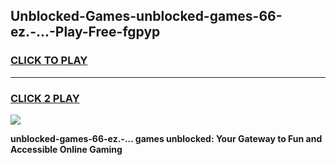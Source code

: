 
## Unblocked-Games-unblocked-games-66-ez.-...-Play-Free-fgpyp
<h3>
<a href="https://premium76.site?title=unblocked-games-66-ez.-...&ref=20A">CLICK TO PLAY</a></h3>
<hr>

<h3>
<a href="https://premium76.site?title=unblocked-games-66-ez.-...&ref=20A">CLICK 2 PLAY</a>
  
</h3>

<a href="https://premium76.site?title=unblocked-games-66-ez.-...&ref=20A"><img src="https://clearcache.store/games.png"></a>


**unblocked-games-66-ez.-... games unblocked: Your Gateway to Fun and Accessible Online Gaming**
